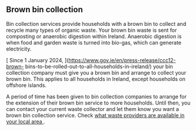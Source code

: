##  Brown bin collection

Bin collection services provide households with a brown bin to collect and
recycle many types of organic waste. Your brown bin waste is sent for
composting or anaerobic digestion within Ireland. Anaerobic digestion is when
food and garden waste is turned into bio-gas, which can generate electricity.

[ Since 1 January 2024, ](https://www.gov.ie/en/press-release/ccc12-brown-
bins-to-be-rolled-out-to-all-households-in-ireland/) your bin collection
company must give you a brown bin and arrange to collect your brown bin. This
applies to all households in Ireland, except households on offshore islands.

A period of time has been given to bin collection companies to arrange for the
extension of their brown bin service to more households. Until then, you can
contact your current waste collector and let them know you want a brown bin
collection service. Check [ what waste providers are available in your local
area ](https://www.mywaste.ie/waste-management-providers/) .
